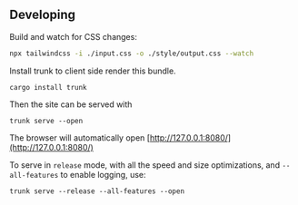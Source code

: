## Developing

Build and watch for CSS changes:

```bash
npx tailwindcss -i ./input.css -o ./style/output.css --watch
```

Install trunk to client side render this bundle.

```
cargo install trunk
```

Then the site can be served with

```shell
trunk serve --open
```

The browser will automatically open [http://127.0.0.1:8080/](http://127.0.0.1:8080/)

To serve in `release` mode, with all the speed and size optimizations, and `--all-features` to enable logging, use:

```shell
trunk serve --release --all-features --open
```

